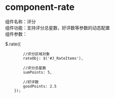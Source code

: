 # component-rate
组件名称：评分<br>
组件功能：支持评分总星数，好评数等参数的动态配置<br>
组件参数：

$.rate({
            
            //评分区域对象
            rateObj: $('#J_RateItems'),

            //评分总星数
            sumPoints: 5,

            //好评数
            goodPoints: 2.5
        });
